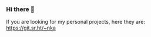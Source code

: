 ### Hi there 👋

If you are looking for my personal projects, here they are: <https://git.sr.ht/~nka>
